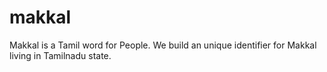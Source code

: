 # makkal
Makkal is a Tamil word for People. We build an unique identifier for Makkal living in Tamilnadu state.
